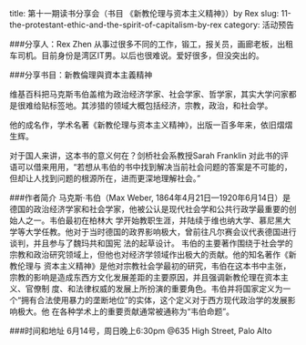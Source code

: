 title: 第十一期读书分享会（书目 《新教伦理与资本主义精神》）by Rex
slug: 11-the-protestant-ethic-and-the-spirit-of-capitalism-by-rex
category: 活动预告

###分享人：Rex Zhen
从事过很多不同的工作，锻工，报关员，画廊老板，出租车司机。目前身份是湾区IT男。以后也很难说。爱好很多，但没突出的。

###分享书目：新教倫理與資本主義精神

维基百科把马克斯韦伯盖棺为政治经济学家、社会学家、哲学家，其实大学问家都是很难给贴标签地。其涉猎的领域大概包括经济，宗教，政治，和社会学。

他的成名作，学术名著《新教伦理与资本主义精神》，出版一百多年来，依旧熠熠生辉。

对于国人来讲，这本书的意义何在？剑桥社会系教授Sarah Franklin  对此书的评语可以借来用用，“若想从韦伯的书中找到解决当前社会问题的答案是不可能的，但却让人找到问题的根源所在，进而更深地理解社会。”

###作者简介
马克斯·韦伯（Max Weber, 1864年4月21日—1920年6月14日）是德国的政治经济学家和社会学家，他被公认是现代社会学和公共行政学最重要的创始人之一。韦伯最初在柏林大 学开始教职生涯，并陆续于维也纳大学、慕尼黑大学等大学任教。他对于当时德国的政界影响极大，曾前往凡尔赛会议代表德国进行谈判，并且参与了魏玛共和国宪 法的起草设计。
韦伯的主要著作围绕于社会学的宗教和政治研究领域上，但他也对经济学领域作出极大的贡献。他的知名著作《新教伦理与 资本主义精神》是他对宗教社会学最初的研究，韦伯在这本书中主张，宗教的影响是造成东西方文化发展差距的主要原因，并且强调新教伦理在资本主义、官僚制 度、和法律权威的发展上所扮演的重要角色。韦伯并将国家定义为一个“拥有合法使用暴力的垄断地位”的实体，这个定义对于西方现代政治学的发展影响极大。他 在各种学术上的重要贡献通常被通称为“韦伯命题”。

###时间和地址
6月14号，周日晚上6:30pm
@635 High Street, Palo Alto

